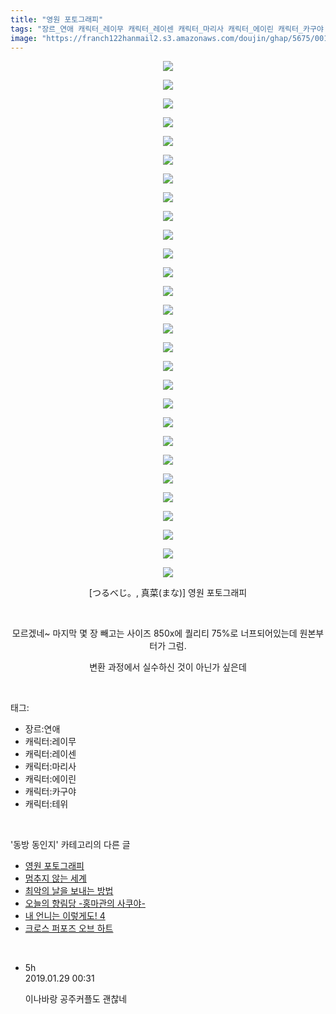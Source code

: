 ```yaml
---
title: "영원 포토그래피"
tags: "장르_연애 캐릭터_레이무 캐릭터_레이센 캐릭터_마리사 캐릭터_에이린 캐릭터_카구야 캐릭터_테위 つるべじ。 真菜 まな 동방_동인지"
image: "https://franch122hanmail2.s3.amazonaws.com/doujin/ghap/5675/001.jpg"
---
```

<div class="article">
<p style="text-align: center; clear: none; float: none;"><img src="{{ site.imgserver6 }}/ghap/5675/001.jpg"/></p>
<p style="text-align: center; clear: none; float: none;"><img src="{{ site.imgserver6 }}/ghap/5675/002.jpg"/></p>
<p style="text-align: center; clear: none; float: none;"><img src="{{ site.imgserver6 }}/ghap/5675/003.jpg"/></p>
<p style="text-align: center; clear: none; float: none;"><img src="{{ site.imgserver6 }}/ghap/5675/004.jpg"/></p>
<p style="text-align: center; clear: none; float: none;"><img src="{{ site.imgserver6 }}/ghap/5675/005.jpg"/></p>
<p style="text-align: center; clear: none; float: none;"><img src="{{ site.imgserver6 }}/ghap/5675/006.jpg"/></p>
<p style="text-align: center; clear: none; float: none;"><img src="{{ site.imgserver6 }}/ghap/5675/007.jpg"/></p>
<p style="text-align: center; clear: none; float: none;"><img src="{{ site.imgserver6 }}/ghap/5675/008.jpg"/></p>
<p style="text-align: center; clear: none; float: none;"><img src="{{ site.imgserver6 }}/ghap/5675/009.jpg"/></p>
<p style="text-align: center; clear: none; float: none;"><img src="{{ site.imgserver6 }}/ghap/5675/010.jpg"/></p>
<p style="text-align: center; clear: none; float: none;"><img src="{{ site.imgserver6 }}/ghap/5675/011.jpg"/></p>
<p style="text-align: center; clear: none; float: none;"><img src="{{ site.imgserver6 }}/ghap/5675/012.jpg"/></p>
<p style="text-align: center; clear: none; float: none;"><img src="{{ site.imgserver6 }}/ghap/5675/013.jpg"/></p>
<p style="text-align: center; clear: none; float: none;"><img src="{{ site.imgserver6 }}/ghap/5675/014.jpg"/></p>
<p style="text-align: center; clear: none; float: none;"><img src="{{ site.imgserver6 }}/ghap/5675/015.jpg"/></p>
<p style="text-align: center; clear: none; float: none;"><img src="{{ site.imgserver6 }}/ghap/5675/016.jpg"/></p>
<p style="text-align: center; clear: none; float: none;"><img src="{{ site.imgserver6 }}/ghap/5675/017.jpg"/></p>
<p style="text-align: center; clear: none; float: none;"><img src="{{ site.imgserver6 }}/ghap/5675/018.jpg"/></p>
<p style="text-align: center; clear: none; float: none;"><img src="{{ site.imgserver6 }}/ghap/5675/019.jpg"/></p>
<p style="text-align: center; clear: none; float: none;"><img src="{{ site.imgserver6 }}/ghap/5675/020.jpg"/></p>
<p style="text-align: center; clear: none; float: none;"><img src="{{ site.imgserver6 }}/ghap/5675/021.jpg"/></p>
<p style="text-align: center; clear: none; float: none;"><img src="{{ site.imgserver6 }}/ghap/5675/022.jpg"/></p>
<p style="text-align: center; clear: none; float: none;"><img src="{{ site.imgserver6 }}/ghap/5675/023.jpg"/></p>
<p style="text-align: center; clear: none; float: none;"><img src="{{ site.imgserver6 }}/ghap/5675/024.jpg"/></p>
<p style="text-align: center; clear: none; float: none;"><img src="{{ site.imgserver6 }}/ghap/5675/025.jpg"/></p>
<p style="text-align: center; clear: none; float: none;"><img src="{{ site.imgserver6 }}/ghap/5675/026.jpg"/></p>
<p style="text-align: center; clear: none; float: none;"><img src="{{ site.imgserver6 }}/ghap/5675/027.jpg"/></p>
<p style="text-align: center; clear: none; float: none;"><img src="{{ site.imgserver6 }}/ghap/5675/028.jpg"/></p>
<p style="text-align: center; clear: none; float: none;">[つるべじ。, 真菜(まな)] 영원 포토그래피</p>
<p style="text-align: center; clear: none; float: none;"><br/></p>
<p style="text-align: center; clear: none; float: none;">모르겠네~ 마지막 몇 장 빼고는 사이즈 850x에 퀄리티 75%로 너프되어있는데 원본부터가 그럼.</p>
<p style="text-align: center; clear: none; float: none;">변환 과정에서 실수하신 것이 아닌가 싶은데</p>
</div><br/>
<div class="tagTrail">
<p>태그: </p>
<ul>
<li>장르:연애</li>
<li>캐릭터:레이무</li>
<li>캐릭터:레이센</li>
<li>캐릭터:마리사</li>
<li>캐릭터:에이린</li>
<li>캐릭터:카구야</li>
<li>캐릭터:테위</li>
</ul>
</div><br/>
<div class="another">
<p>'동방 동인지' 카테고리의 다른 글</p>
<ul>
<li><a href="/ghap_5675">영원 포토그래피</a></li>
<li><a href="/ghap_5674">멈추지 않는 세계</a></li>
<li><a href="/ghap_5667">최악의 날을 보내는 방법</a></li>
<li><a href="/ghap_5666">오늘의 향림당 -홍마관의 사쿠야-</a></li>
<li><a href="/ghap_5645">내 언니는 이렇게도! 4</a></li>
<li><a href="/ghap_5641">크로스 퍼포즈 오브 하트</a></li>
</ul>
</div><br/>
<div class="comment">
<ul>
<li class="cb_thumb_off" id="comment15423652">
<div class="cb_comment_area">
<div class="cb_info_area">
<div class="cb_section">
<span class="cb_nick_name">5h</span>
</div>
<div class="cb_section">
<span class="cb_date">2019.01.29 00:31 </span>
</div>
</div>
<div class="cb_dsc_comment">
<p class="cb_dsc">
											이나바랑 공주커플도 괜찮네
										</p>
</div>
</div></li>
</ul>
</div><br/>
